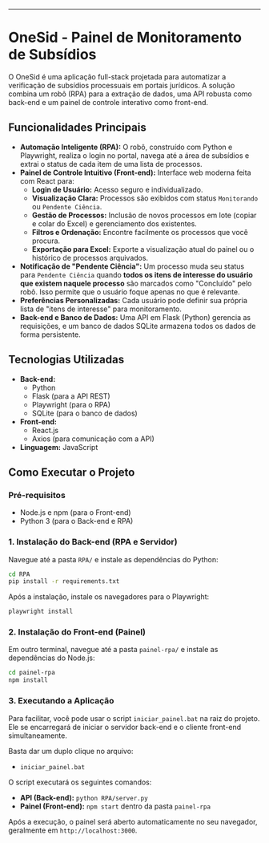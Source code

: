 -----

# OneSid - Painel de Monitoramento de Subsídios

O OneSid é uma aplicação full-stack projetada para automatizar a verificação de subsídios processuais em portais jurídicos. A solução combina um robô (RPA) para a extração de dados, uma API robusta como back-end e um painel de controle interativo como front-end.

## Funcionalidades Principais

  - **Automação Inteligente (RPA):** O robô, construído com Python e Playwright, realiza o login no portal, navega até a área de subsídios e extrai o status de cada item de uma lista de processos.
  - **Painel de Controle Intuitivo (Front-end):** Interface web moderna feita com React para:
      - **Login de Usuário:** Acesso seguro e individualizado.
      - **Visualização Clara:** Processos são exibidos com status `Monitorando` ou `Pendente Ciência`.
      - **Gestão de Processos:** Inclusão de novos processos em lote (copiar e colar do Excel) e gerenciamento dos existentes.
      - **Filtros e Ordenação:** Encontre facilmente os processos que você procura.
      - **Exportação para Excel:** Exporte a visualização atual do painel ou o histórico de processos arquivados.
  - **Notificação de "Pendente Ciência":** Um processo muda seu status para `Pendente Ciência` quando **todos os itens de interesse do usuário que existem naquele processo** são marcados como "Concluído" pelo robô. Isso permite que o usuário foque apenas no que é relevante.
  - **Preferências Personalizadas:** Cada usuário pode definir sua própria lista de "itens de interesse" para monitoramento.
  - **Back-end e Banco de Dados:** Uma API em Flask (Python) gerencia as requisições, e um banco de dados SQLite armazena todos os dados de forma persistente.

## Tecnologias Utilizadas

  - **Back-end:**
      - Python
      - Flask (para a API REST)
      - Playwright (para o RPA)
      - SQLite (para o banco de dados)
  - **Front-end:**
      - React.js
      - Axios (para comunicação com a API)
  - **Linguagem:** JavaScript

## Como Executar o Projeto

### Pré-requisitos

  - Node.js e npm (para o Front-end)
  - Python 3 (para o Back-end e RPA)

### 1\. Instalação do Back-end (RPA e Servidor)

Navegue até a pasta `RPA/` e instale as dependências do Python:

```bash
cd RPA
pip install -r requirements.txt
```

Após a instalação, instale os navegadores para o Playwright:

```bash
playwright install
```

### 2\. Instalação do Front-end (Painel)

Em outro terminal, navegue até a pasta `painel-rpa/` e instale as dependências do Node.js:

```bash
cd painel-rpa
npm install
```

### 3\. Executando a Aplicação

Para facilitar, você pode usar o script `iniciar_painel.bat` na raiz do projeto. Ele se encarregará de iniciar o servidor back-end e o cliente front-end simultaneamente.

Basta dar um duplo clique no arquivo:

  - `iniciar_painel.bat`

O script executará os seguintes comandos:

  - **API (Back-end):** `python RPA/server.py`
  - **Painel (Front-end):** `npm start` dentro da pasta `painel-rpa`

Após a execução, o painel será aberto automaticamente no seu navegador, geralmente em `http://localhost:3000`.

